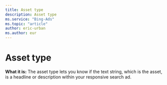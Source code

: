 ```yaml
---
title: Asset type
description: Asset type
ms.service: "Bing-Ads"
ms.topic: "article"
author: eric-urban
ms.author: eur
---
```


# Asset type

**What it is:** The asset type lets you know if the text string, which is the asset, is a headline or description within  your responsive search ad.


